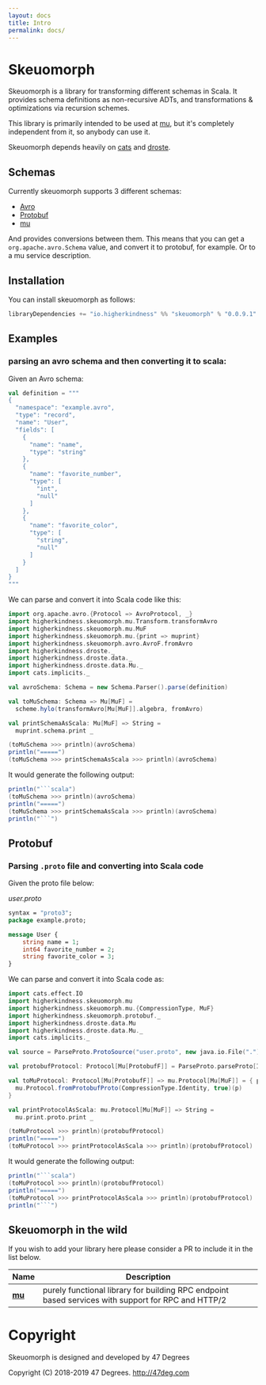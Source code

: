 ```yaml
---
layout: docs
title: Intro
permalink: docs/
---
```



# Skeuomorph

Skeuomorph is a library for transforming different schemas in Scala.
It provides schema definitions as non-recursive ADTs, and
transformations & optimizations via recursion schemes.

This library is primarily intended to be used at [mu][], but
it's completely independent from it, so anybody can use it.

Skeuomorph depends heavily on [cats][] and [droste][].

## Schemas

Currently skeuomorph supports 3 different schemas:
- [Avro][]
- [Protobuf][]
- [mu][]

And provides conversions between them.  This means that you can get a
`org.apache.avro.Schema` value, and convert it to protobuf, for
example.  Or to a mu service description.


## Installation

You can install skeuomorph as follows:

[comment]: # (Start Replace)

```scala
libraryDependencies += "io.higherkindness" %% "skeuomorph" % "0.0.9.1"
```

[comment]: # (End Replace)

## Examples

### parsing an avro schema and then converting it to scala:

Given an Avro schema:

```scala mdoc:silent
val definition = """
{
  "namespace": "example.avro",
  "type": "record",
  "name": "User",
  "fields": [
    {
      "name": "name",
      "type": "string"
    },
    {
      "name": "favorite_number",
      "type": [
        "int",
        "null"
      ]
    },
    {
      "name": "favorite_color",
      "type": [
        "string",
        "null"
      ]
    }
  ]
}
"""
```

We can parse and convert it into Scala code like this:

```scala mdoc:silent
import org.apache.avro.{Protocol => AvroProtocol, _}
import higherkindness.skeuomorph.mu.Transform.transformAvro
import higherkindness.skeuomorph.mu.MuF
import higherkindness.skeuomorph.mu.{print => muprint}
import higherkindness.skeuomorph.avro.AvroF.fromAvro
import higherkindness.droste._
import higherkindness.droste.data._
import higherkindness.droste.data.Mu._
import cats.implicits._

val avroSchema: Schema = new Schema.Parser().parse(definition)

val toMuSchema: Schema => Mu[MuF] =
  scheme.hylo(transformAvro[Mu[MuF]].algebra, fromAvro)

val printSchemaAsScala: Mu[MuF] => String =
  muprint.schema.print _

(toMuSchema >>> println)(avroSchema)
println("=====")
(toMuSchema >>> printSchemaAsScala >>> println)(avroSchema)
```

It would generate the following output:

```scala mdoc:passthrough
println("```scala")
(toMuSchema >>> println)(avroSchema)
println("=====")
(toMuSchema >>> printSchemaAsScala >>> println)(avroSchema)
println("```")
```

## Protobuf

### Parsing `.proto` file and converting into Scala code

Given the proto file below:

_user.proto_

```protobuf
syntax = "proto3";
package example.proto;

message User {
    string name = 1;
    int64 favorite_number = 2;
    string favorite_color = 3;
}
```

We can parse and convert it into Scala code as:

```scala mdoc:silent
import cats.effect.IO
import higherkindness.skeuomorph.mu
import higherkindness.skeuomorph.mu.{CompressionType, MuF}
import higherkindness.skeuomorph.protobuf._
import higherkindness.droste.data.Mu
import higherkindness.droste.data.Mu._
import cats.implicits._

val source = ParseProto.ProtoSource("user.proto", new java.io.File(".").getAbsolutePath ++ "/docs/protobuf")

val protobufProtocol: Protocol[Mu[ProtobufF]] = ParseProto.parseProto[IO, Mu[ProtobufF]].parse(source).unsafeRunSync()

val toMuProtocol: Protocol[Mu[ProtobufF]] => mu.Protocol[Mu[MuF]] = { p: Protocol[Mu[ProtobufF]] =>
  mu.Protocol.fromProtobufProto(CompressionType.Identity, true)(p)
}

val printProtocolAsScala: mu.Protocol[Mu[MuF]] => String =
  mu.print.proto.print _

(toMuProtocol >>> println)(protobufProtocol)
println("=====")
(toMuProtocol >>> printProtocolAsScala >>> println)(protobufProtocol)
```

It would generate the following output:


```scala mdoc:passthrough
println("```scala")
(toMuProtocol >>> println)(protobufProtocol)
println("=====")
(toMuProtocol >>> printProtocolAsScala >>> println)(protobufProtocol)
println("```")
```

## Skeuomorph in the wild

If you wish to add your library here please consider a PR to include
it in the list below.

| **Name**                                       | **Description**                                                                                    |
|------------------------------------------------|----------------------------------------------------------------------------------------------------|
| [**mu**](https://higherkindness.github.io/mu/) | purely functional library for building RPC endpoint based services with support for RPC and HTTP/2 |

[Avro]: https://avro.apache.org/
[Protobuf]: https://developers.google.com/protocol-buffers/
[mu]: https://higherkindness.github.io/mu/
[cats]: https://typelevel.org/cats
[droste]: https://github.com/andyscott/droste

[comment]: # (Start Copyright)
# Copyright

Skeuomorph is designed and developed by 47 Degrees

Copyright (C) 2018-2019 47 Degrees. <http://47deg.com>

[comment]: # (End Copyright)
